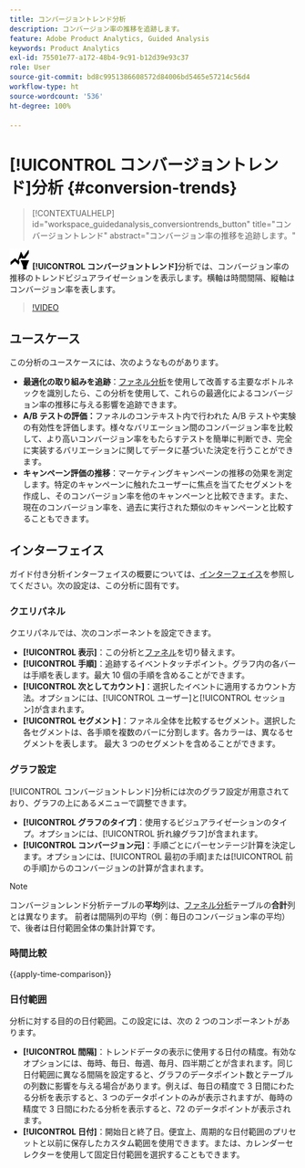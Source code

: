 ```yaml
---
title: コンバージョントレンド分析
description: コンバージョン率の推移を追跡します。
feature: Adobe Product Analytics, Guided Analysis
keywords: Product Analytics
exl-id: 75501e77-a172-48b4-9c91-b12d39e93c37
role: User
source-git-commit: bd8c9951386608572d84006bd5465e57214c56d4
workflow-type: ht
source-wordcount: '536'
ht-degree: 100%

---
```


# [!UICONTROL コンバージョントレンド]分析 {#conversion-trends}

<!-- markdownlint-disable MD034 -->

>[!CONTEXTUALHELP]
>id="workspace_guidedanalysis_conversiontrends_button"
>title="コンバージョントレンド"
>abstract="コンバージョン率の推移を追跡します。"

<!-- markdownlint-enable MD034 -->


![コンバージョントレンド](/help/assets/icons/ConversionTrends.svg) **[!UICONTROL コンバージョントレンド]**&#x200B;分析では、コンバージョン率の推移のトレンドビジュアライゼーションを表示します。横軸は時間間隔、縦軸はコンバージョン率を表します。


>[!VIDEO](https://video.tv.adobe.com/v/3421662/?quality=12&learn=on)


## ユースケース

この分析のユースケースには、次のようなものがあります。

* **最適化の取り組みを追跡**：[ファネル分析](funnel.md)を使用して改善する主要なボトルネックを識別したら、この分析を使用して、これらの最適化によるコンバージョン率の推移に与える影響を追跡できます。
* **A/B テストの評価：**&#x200B;ファネルのコンテキスト内で行われた A/B テストや実験の有効性を評価します。様々なバリエーション間のコンバージョン率を比較して、より高いコンバージョン率をもたらすテストを簡単に判断でき、完全に実装するバリエーションに関してデータに基づいた決定を行うことができます。
* **キャンペーン評価の推移**：マーケティングキャンペーンの推移の効果を測定します。特定のキャンペーンに触れたユーザーに焦点を当てたセグメントを作成し、そのコンバージョン率を他のキャンペーンと比較できます。また、現在のコンバージョン率を、過去に実行された類似のキャンペーンと比較することもできます。

## インターフェイス

ガイド付き分析インターフェイスの概要については、[インターフェイス](../overview.md#interface)を参照してください。次の設定は、この分析に固有です。

### クエリパネル

クエリパネルでは、次のコンポーネントを設定できます。

* **[!UICONTROL 表示]**：この分析と[ファネル](funnel.md)を切り替えます。
* **[!UICONTROL 手順]**：追跡するイベントタッチポイント。グラフ内の各バーは手順を表します。最大 10 個の手順を含めることができます。
* **[!UICONTROL 次としてカウント]**：選択したイベントに適用するカウント方法。オプションには、[!UICONTROL ユーザー]と[!UICONTROL セッション]が含まれます。
* **[!UICONTROL セグメント]**：ファネル全体を比較するセグメント。選択した各セグメントは、各手順を複数のバーに分割します。各カラーは、異なるセグメントを表します。 最大 3 つのセグメントを含めることができます。

### グラフ設定

[!UICONTROL コンバージョントレンド]分析には次のグラフ設定が用意されており、グラフの上にあるメニューで調整できます。

* **[!UICONTROL グラフのタイプ]**：使用するビジュアライゼーションのタイプ。オプションには、[!UICONTROL 折れ線グラフ]が含まれます。
* **[!UICONTROL コンバージョン元]**：手順ごとにパーセンテージ計算を決定します。オプションには、[!UICONTROL 最初の手順]または[!UICONTROL 前の手順]からのコンバージョンの計算が含まれます。

>[!NOTE]
>
>コンバージョンレンド分析テーブルの&#x200B;**平均**&#x200B;列は、[ファネル分析](funnel.md)テーブルの&#x200B;**合計**&#x200B;列とは異なります。 前者は間隔列の平均（例：毎日のコンバージョン率の平均）で、後者は日付範囲全体の集計計算です。

### 時間比較

{{apply-time-comparison}}


### 日付範囲

分析に対する目的の日付範囲。この設定には、次の 2 つのコンポーネントがあります。

* **[!UICONTROL 間隔]**：トレンドデータの表示に使用する日付の精度。有効なオプションには、毎時、毎日、毎週、毎月、四半期ごとが含まれます。同じ日付範囲に異なる間隔を設定すると、グラフのデータポイント数とテーブルの列数に影響を与える場合があります。例えば、毎日の精度で 3 日間にわたる分析を表示すると、3 つのデータポイントのみが表示されますが、毎時の精度で 3 日間にわたる分析を表示すると、72 のデータポイントが表示されます。
* **[!UICONTROL 日付]**：開始日と終了日。便宜上、周期的な日付範囲のプリセットと以前に保存したカスタム範囲を使用できます。または、カレンダーセレクターを使用して固定日付範囲を選択することもできます。

<!--
## Example

See below for an example of the analysis.

![Conversion trends time compare](../assets/conversion-trends-compare.png)

-->
